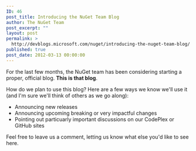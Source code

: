 ```yaml
---
ID: 46
post_title: Introducing the NuGet Team Blog
author: The NuGet Team
post_excerpt: ""
layout: post
permalink: >
  http://devblogs.microsoft.com/nuget/introducing-the-nuget-team-blog/
published: true
post_date: 2012-03-13 00:00:00
---
```

For the last few months, the NuGet team has been considering starting a proper, official blog. **This is that blog**.

How do we plan to use this blog? Here are a few ways we know we'll use it (and I'm sure we'll think of others as we go along):

*   Announcing new releases
*   Announcing upcoming breaking or very impactful changes
*   Pointing out particuarly important discussions on our CodePlex or GitHub sites

Feel free to leave us a comment, letting us know what else you'd like to see here.